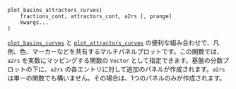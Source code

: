 ```
plot_basins_attractors_curves(
    fractions_cont, attractors_cont, a2rs [, prange]
    kwargs...
)
```

[`plot_basins_curves`](@ref) と [`plot_attractors_curves`](@ref) の便利な組み合わせで、凡例、色、マーカーなどを共有するマルチパネルプロットです。この関数では、`a2rs` を実数にマッピングする関数の `Vector` として指定できます。基盤の分数プロットの下に、`a2rs` の各エントリに対して追加のパネルが作成されます。`a2rs` は単一の関数でも構いません。その場合は、1つのパネルのみが作成されます。
